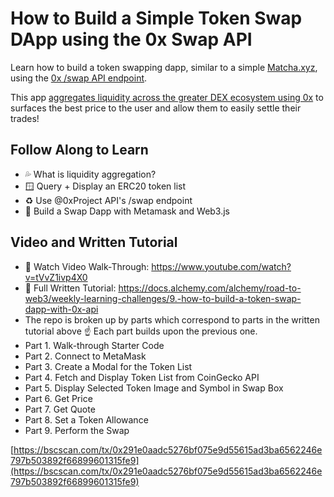 # How to Build a Simple Token Swap DApp using the 0x Swap API

Learn how to build a token swapping dapp, similar to a simple [Matcha.xyz](https://matcha.xyz/), using the [0x /swap API endpoint](https://docs.0x.org/0x-api-swap/api-references/get-swap-v1-quote). 

This app [aggregates liquidity across the greater DEX ecosystem using 0x](https://docs.0x.org/introduction/introduction-to-0x#the-0x-ecosystem) to surfaces the best price to the user and allow them to easily settle their trades!

## Follow Along to Learn

* 💦 What is liquidity aggregation?
* 🪟 Query + Display an ERC20 token list
* ♻️ Use @0xProject API's /swap endpoint
* 🧱 Build a Swap Dapp with Metamask and Web3.js

## Video and Written Tutorial

* 🎥 Watch Video Walk-Through: https://www.youtube.com/watch?v=tVvZ1ivp4X0
* 📖 Full Written Tutorial: https://docs.alchemy.com/alchemy/road-to-web3/weekly-learning-challenges/9.-how-to-build-a-token-swap-dapp-with-0x-api
 * The repo is broken up by parts which correspond to parts in the written tutorial above ☝️ Each part builds upon the previous one. 
 * Part 1. Walk-through Starter Code
 * Part 2. Connect to MetaMask
 * Part 3. Create a Modal for the Token List
 * Part 4. Fetch and Display Token List from CoinGecko API
 * Part 5. Display Selected Token Image and Symbol in Swap Box
 * Part 6. Get Price
 * Part 7. Get Quote
 * Part 8. Set a Token Allowance
 * Part 9. Perform the Swap

[https://bscscan.com/tx/0x291e0aadc5276bf075e9d55615ad3ba6562246e797b503892f66899601315fe9](https://bscscan.com/tx/0x291e0aadc5276bf075e9d55615ad3ba6562246e797b503892f66899601315fe9)
